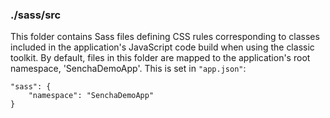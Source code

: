 ### ./sass/src

This folder contains Sass files defining CSS rules corresponding to classes
included in the application's JavaScript code build when using the classic toolkit.
By default, files in this folder are mapped to the application's root namespace, 'SenchaDemoApp'.
This is set in `"app.json"`:

    "sass": {
        "namespace": "SenchaDemoApp"
    }